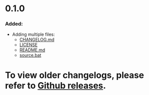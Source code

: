 <div id="changelog">
    <h1 id="changelog-title">0.1.0</h1>
    <h3 id="changelog-added">Added:</h3>
    <div id="changelog-added-body">
        <ul>
            <li>Adding multiple files:
                <ul>
                    <li>
                        <a href="./CHANGELOG.md">CHANGELOG.md</a>
                    </li>
                    <li>
                        <a href="./LICENSE">LICENSE</a>
                    </li>
                    <li>
                        <a href="./README.md">README.md</a>
                    </li>
                    <li>
                        <a href="./source.bat">source.bat</a>
                    </li>
                </ul>
            </li>
        </ul>
    </div>
    <h1 id="changelog-old">To view older changelogs, please refer to <a id="changelog-old-link" href="https://github.com/AlexAnimateMp4/mp4-to-psp/releases">Github releases</a>.</h1>
</div>